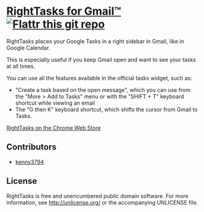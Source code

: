 [RightTasks for Gmail™](https://chrome.google.com/webstore/detail/right-tasks-for-gmail/hgniockidojcaaolfcbbkaaakbjdebpe) [![Flattr this git repo](http://api.flattr.com/button/flattr-badge-large.png)](https://flattr.com/submit/auto?user_id=ghinda&url=https://github.com/ghinda/gmail-righttasks&title=gmail-righttasks&language=javascript&tags=github&category=software)
=======================================

RightTasks places your Google Tasks in a right sidebar in Gmail, like in Google Calendar.

This is especially useful if you keep Gmail open and want to see your tasks at all times.

You can use all the features available in the official tasks widget, such as:
* "Create a task based on the open message", which you can use from the "More > Add to Tasks" menu or with the "SHIFT + T" keyboard shortcut while viewing an email
* The "G then K" keyboard shortcut, which shifts the cursor from Gmail to Tasks.

[RightTasks on the Chrome Web Store](https://chrome.google.com/webstore/detail/right-tasks-for-gmail/hgniockidojcaaolfcbbkaaakbjdebpe)


Contributors
------------

* [kenny3794](https://github.com/kenny3794)


License
-------

RightTasks is free and unencumbered public domain software. For more
information, see <http://unlicense.org/> or the accompanying UNLICENSE file.

